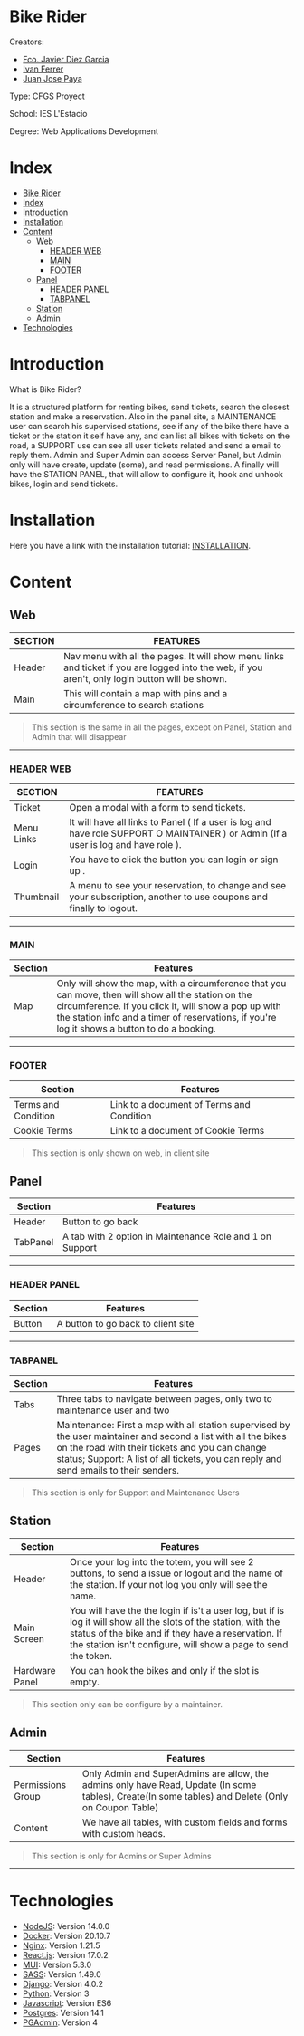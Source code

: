 # Bike Rider

Creators: 

- [Fco. Javier Diez Garcia](https://github.com/JDiezGarcia)
- [Ivan Ferrer](https://github.com/iferrer20)
- [Juan Jose Paya](https://github.com/jjpaya)
  

Type: CFGS Proyect

School: IES L'Estacio

Degree: Web Applications Development

# Index
- [Bike Rider](#bike-rider)
- [Index](#index)
- [Introduction](#introduction)
- [Installation](#installation)
- [Content](#content)
  - [Web](#web)
    - [HEADER WEB](#header-web)
    - [MAIN](#main)
    - [FOOTER](#footer)
  - [Panel](#panel)
    - [HEADER PANEL](#header-panel)
    - [TABPANEL](#tabpanel)
  - [Station](#station)
  - [Admin](#admin)
- [Technologies](#technologies)

# Introduction

What is Bike Rider?

It is a structured platform for renting bikes, send tickets, search the closest station and make a reservation. Also in the panel site, a MAINTENANCE user can search his supervised stations, see if any of the bike there have a ticket or the station it self have any, and can list all bikes with tickets on the road, a SUPPORT use can see all user tickets related and send a email to reply them. Admin and Super Admin can access Server Panel, but Admin only will have create, update (some), and  read permissions. A finally will have the STATION PANEL, that will allow to configure it, hook and unhook bikes, login and send tickets.

# Installation
Here you have a link with the installation tutorial: 
[INSTALLATION](./INSTALL.md#Bike-Rider-install-and-configuration-steps).

# Content

## Web
| SECTION | FEATURES |
| - | - |
| Header |  Nav menu with all the pages. It will show menu links and ticket if you are logged into the web, if you aren't, only login button will be shown.|
| Main | This will contain a map with pins and a circumference to search stations|

> This section is the same in all the pages, except on Panel, Station and Admin that will disappear
***
### HEADER WEB
| SECTION | FEATURES |
| - | - |
| Ticket | Open a modal with a form to send tickets. |
| Menu Links | It will have all links to Panel ( If a user is log and have role SUPPORT O MAINTAINER ) or Admin (If a user is log and have role ). |
| Login | You have to click the button you can login or sign up . |
| Thumbnail | A menu to see your reservation, to change and see your subscription, another to use coupons and finally to logout. |
***
### MAIN
| Section | Features |
| - | - |
| Map | Only will show the map, with a circumference that you can move, then will show all the station on the circumference. If you click it, will show a pop up with the station info and a timer of reservations, if you're log it shows a button to do a booking. |
***
### FOOTER
| Section | Features |
| - | - |
| Terms and Condition | Link to a document of Terms and Condition |
| Cookie Terms | Link to a document of Cookie Terms |
> This section is only shown on web, in client site

## Panel
| Section | Features |
| - | - |
| Header | Button to go back |
| TabPanel| A tab with 2 option in Maintenance Role and 1 on Support  |
***
### HEADER PANEL
| Section | Features |
| - | - |
| Button | A button to go back to client site |
***
### TABPANEL
| Section | Features |
| - | - |
| Tabs | Three tabs to navigate between pages, only two to maintenance user and two  |
| Pages | Maintenance: First a map with all station supervised by the user maintainer and second a list with all the bikes on the road with their tickets and you can change status; Support: A list of all tickets, you can reply and send emails to their senders. |
> This section is only for Support and Maintenance Users
> 
## Station
| Section | Features |
| - | - |
| Header | Once your log into the totem, you will see 2 buttons, to send a issue or logout and the name of the station. If your not log you only will see the name. |
| Main Screen | You will have the the login if is't a user log, but if is log it will show all the slots of the station, with the status of the bike and if they have a reservation. If the station isn't configure, will show a page to send the token. | 
| Hardware Panel | You can hook the bikes and only if the slot is empty. |

> This section only can be configure by a maintainer.

## Admin
| Section | Features |
| - | - |
| Permissions Group | Only Admin and SuperAdmins are allow, the admins only have Read, Update (In some tables), Create(In some tables) and Delete (Only on Coupon Table) |
| Content | We have all tables, with custom fields and forms with custom heads. | 
> This section is only for Admins or Super Admins
***

# Technologies

* [NodeJS](https://nodejs.org/): Version 14.0.0
* [Docker](https://www.docker.com/): Version 20.10.7
* [Nginx](http://nginx.org/): Version 1.21.5
* [React.js](https://reactjs.org/): Version 17.0.2
* [MUI](https://mui.com/): Version 5.3.0
* [SASS](https://sass-lang.com/): Version 1.49.0
* [Django](https://www.djangoproject.com/): Version 4.0.2
* [Python](https://www.python.org/): Version 3
* [Javascript](https://developer.mozilla.org/es/docs/Web/JavaScript): Version ES6
* [Postgres](https://www.postgresql.org/): Version 14.1
* [PGAdmin](https://www.pgadmin.org/): Version 4